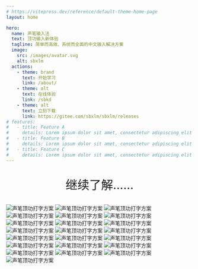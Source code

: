 ```yaml
---
# https://vitepress.dev/reference/default-theme-home-page
layout: home

hero:
  name: 声笔输入法
  text: 顶功输入新体验
  tagline: 简单而高效、系统而全面的中文输入解决方案
  image:
    src: /images/avatar.svg
    alt: sbxlm
  actions:
    - theme: brand
      text: 开始学习
      link: /about/
    - theme: alt
      text: 在线体验
      link: /sbkd
    - theme: alt
      text: 立刻下载
      link: https://gitee.com/sbxlm/sbxlm/releases
# features:
#   - title: Feature A
#     details: Lorem ipsum dolor sit amet, consectetur adipiscing elit
#   - title: Feature B
#     details: Lorem ipsum dolor sit amet, consectetur adipiscing elit
#   - title: Feature C
#     details: Lorem ipsum dolor sit amet, consectetur adipiscing elit
---
```


<script setup>
import MaxWidthWrapper from './components/MaxWidthWrapper.vue'
</script>

<div style="text-align: center; margin: 2rem; font-size: 2rem">
继续了解……
</div>

<MaxWidthWrapper>
<img src="https://singbit.pages.dev/images/slice2.webp" loading="lazy" alt="声笔顶功打字方案">
<img src="https://singbit.pages.dev/images/slice3.webp" loading="lazy" alt="声笔顶功打字方案">
<img src="https://singbit.pages.dev/images/slice4.webp" loading="lazy" alt="声笔顶功打字方案">
<img src="https://singbit.pages.dev/images/slice5.webp" loading="lazy" alt="声笔顶功打字方案">
<img src="https://singbit.pages.dev/images/slice6.webp" loading="lazy" alt="声笔顶功打字方案">
<img src="https://singbit.pages.dev/images/slice7.webp" loading="lazy" alt="声笔顶功打字方案">
<img src="https://singbit.pages.dev/images/slice8.webp" loading="lazy" alt="声笔顶功打字方案">
<img src="https://singbit.pages.dev/images/slice9.webp" loading="lazy" alt="声笔顶功打字方案">
<img src="https://singbit.pages.dev/images/slice10.webp" loading="lazy" alt="声笔顶功打字方案">
<img src="https://singbit.pages.dev/images/slice11.webp" loading="lazy" alt="声笔顶功打字方案">
<img src="https://singbit.pages.dev/images/slice12.webp" loading="lazy" alt="声笔顶功打字方案">
<img src="https://singbit.pages.dev/images/slice13.webp" loading="lazy" alt="声笔顶功打字方案">
<img src="https://singbit.pages.dev/images/slice14.webp" loading="lazy" alt="声笔顶功打字方案">
<img src="https://singbit.pages.dev/images/slice15.webp" loading="lazy" alt="声笔顶功打字方案">
<img src="https://singbit.pages.dev/images/slice16.webp" loading="lazy" alt="声笔顶功打字方案">
<img src="https://singbit.pages.dev/images/slice17.webp" loading="lazy" alt="声笔顶功打字方案">
<img src="https://singbit.pages.dev/images/slice18.webp" loading="lazy" alt="声笔顶功打字方案">
<img src="https://singbit.pages.dev/images/slice19.webp" loading="lazy" alt="声笔顶功打字方案">
<img src="https://singbit.pages.dev/images/slice20.webp" loading="lazy" alt="声笔顶功打字方案">
<img src="https://singbit.pages.dev/images/slice21.webp" loading="lazy" alt="声笔顶功打字方案">
<img src="https://singbit.pages.dev/images/slice22.webp" loading="lazy" alt="声笔顶功打字方案">
<img src="https://singbit.pages.dev/images/slice23.webp" loading="lazy" alt="声笔顶功打字方案">
</MaxWidthWrapper>
